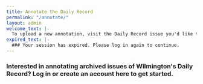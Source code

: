 ```yaml
---
title: Annotate the Daily Record
permalink: "/annotate/"
layout: admin
welcome_text: |-
  To upload a new annotation, visit the Daily Record issue you'd like to annotate in our [Archive](/archives). Expand the issue transcript and click 'Add new annotation' to get started.
expired_text: |-
  ### Your session has expired. Please log in again to continue.
---
```


### Interested in annotating archived issues of Wilmington's Daily Record? Log in or create an account here to get started.